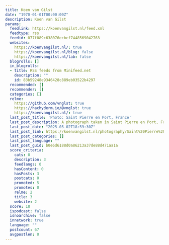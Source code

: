 ```yaml
---
title: Koen van Gilst
date: "1970-01-01T00:00:00Z"
description: Koen van Gilst
params:
  feedlink: https://koenvangilst.nl/feed.xml
  feedtype: rss
  feedid: 077f089c638076ecbcf7448569042763
  websites:
    https://koenvangilst.nl/: true
    https://koenvangilst.nl/blog: false
    https://koenvangilst.nl/lab: false
  blogrolls: []
  in_blogrolls:
  - title: RSS feeds from Minifeed.net
    description: ""
    id: 83b59248e9346428c889eb03522b4297
  recommended: []
  recommender: []
  categories: []
  relme:
    https://github.com/vnglst: true
    https://hachyderm.io/@vnglst: true
    https://koenvangilst.nl/: true
  last_post_title: 'Photo: Saint Pierre en Port, France'
  last_post_description: A photograph taken in Saint Pierre en Port, France
  last_post_date: "2025-05-02T18:59:30Z"
  last_post_link: https://koenvangilst.nl/photography/Saint%20Pierre%20en%20Port%2C%20France-IMG_7097.jpg
  last_post_categories: []
  last_post_language: ""
  last_post_guid: b0e6d6188d0a86213a37de88d471aa1a
  score_criteria:
    cats: 0
    description: 3
    feedlangs: 0
    hasContent: 0
    hasPosts: 3
    postcats: 0
    promoted: 5
    promotes: 0
    relme: 2
    title: 3
    website: 2
  score: 18
  ispodcast: false
  isnoarchive: false
  innetwork: true
  language: ""
  postcount: 67
  avgpostlen: 0
---
```

